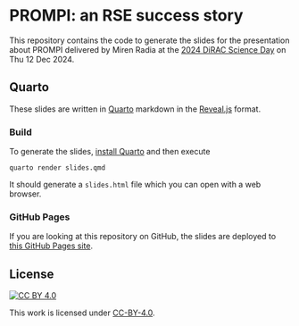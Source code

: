# PROMPI: an RSE success story

This repository contains the code to generate the slides for the presentation
about PROMPI delivered by Miren Radia at the [2024 DiRAC Science
Day](https://dirac.ac.uk/dirac-day-2024/) on Thu 12 Dec 2024.

## Quarto

These slides are written in [Quarto](https://quarto.org/) markdown in the
[Reveal.js](https://quarto.org/docs/presentations/revealjs/) format.

### Build

To generate the slides, [install Quarto](https://quarto.org/docs/get-started/)
and then execute

```
quarto render slides.qmd
```

It should generate a `slides.html` file which you can open with a web browser.

### GitHub Pages

If you are looking at this repository on GitHub, the slides are deployed to
[this GitHub Pages
site](https://mirenradia.github.io/20241212_PROMPI_DiRAC_Day_presentation/).

## License

[![CC BY 4.0][cc-by-shield]][cc-by]

This work is licensed under [CC-BY-4.0][cc-by].

[cc-by]: http://creativecommons.org/licenses/by/4.0/
[cc-by-image]: https://i.creativecommons.org/l/by/4.0/88x31.png
[cc-by-shield]: https://img.shields.io/badge/License-CC%20BY%204.0-lightgrey.svg
